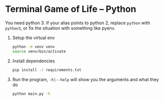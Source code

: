 # Terminal Game of Life – Python

You need python 3. If your alias points to python 2, replace `python` with `python3`, or fix the situation with something like pyenv.

1. Setup the virtual env

   ```bash
   python -m venv venv
   source venv/bin/activate
   ```

2. Install dependencies

   ```bash
   pip install -r requirements.txt
   ```

3. Run the program, `-h|--help` will show you the arguments and what they do
   ```bash
   python main.py -h
   ```

